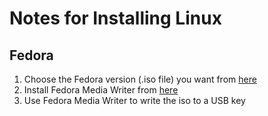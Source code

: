 # Notes for Installing Linux

## Fedora

1. Choose the Fedora version (.iso file) you want from [here](https://fedoraproject.org/)
1. Install Fedora Media Writer from [here](https://fedoraproject.org/workstation/download)
1. Use Fedora Media Writer to write the iso to a USB key
